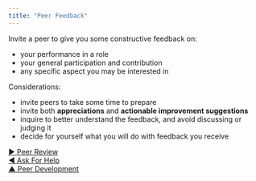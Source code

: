 ```yaml
---
title: "Peer Feedback"
---
```



Invite a peer to give you some constructive feedback on: 

-   your performance in a role
-   your general participation and contribution
-   any specific aspect you may be interested in

Considerations:

-   invite peers to take some time to prepare
-   invite both **appreciations** and **actionable improvement suggestions**
-   inquire to better understand the feedback, and avoid discussing or judging it
-   decide for yourself what you will do with feedback you receive


[&#9654; Peer Review](peer-review.html)<br/>[&#9664; Ask For Help](ask-for-help.html)<br/>[&#9650; Peer Development](peer-development.html)

